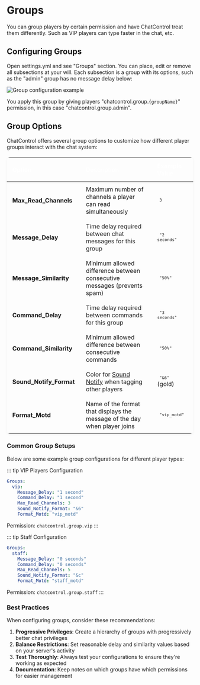 # Groups

You can group players by certain permission and have ChatControl treat them differently. Such as VIP players can type faster in the chat, etc.

## Configuring Groups

Open settings.yml and see "Groups" section. You can place, edit or remove all subsections at your will. Each subsection is a group with its options, such as the "admin" group has no message delay below:

<div class="image-container">
  <img src="https://i.imgur.com/jLhPHXn.png" alt="Group configuration example" />
</div>

You apply this group by giving players "chatcontrol.group.`{groupName}`" permission, in this case "chatcontrol.group.admin".

## Group Options

ChatControl offers several group options to customize how different player groups interact with the chat system:

<div class="options-table">
  <table>
    <thead>
      <tr>
        <th>Option</th>
        <th>Description</th>
        <th>Example Value</th>
      </tr>
    </thead>
    <tbody>
      <tr>
        <td><strong>Max_Read_Channels</strong></td>
        <td>Maximum number of channels a player can read simultaneously</td>
        <td><code>3</code></td>
      </tr>
      <tr>
        <td><strong>Message_Delay</strong></td>
        <td>Time delay required between chat messages for this group</td>
        <td><code>"2 seconds"</code></td>
      </tr>
      <tr>
        <td><strong>Message_Similarity</strong></td>
        <td>Minimum allowed difference between consecutive messages (prevents spam)</td>
        <td><code>"50%"</code></td>
      </tr>
      <tr>
        <td><strong>Command_Delay</strong></td>
        <td>Time delay required between commands for this group</td>
        <td><code>"3 seconds"</code></td>
      </tr>
      <tr>
        <td><strong>Command_Similarity</strong></td>
        <td>Minimum allowed difference between consecutive commands</td>
        <td><code>"50%"</code></td>
      </tr>
      <tr>
        <td><strong>Sound_Notify_Format</strong></td>
        <td>Color for <a href="Sound-Notify">Sound Notify</a> when tagging other players</td>
        <td><code>"&6"</code> (gold)</td>
      </tr>
      <tr>
        <td><strong>Format_Motd</strong></td>
        <td>Name of the format that displays the message of the day when player joins</td>
        <td><code>"vip_motd"</code></td>
      </tr>
    </tbody>
  </table>
</div>

### Common Group Setups

Below are some example group configurations for different player types:

::: tip VIP Players Configuration
```yaml
Groups:
  vip:
    Message_Delay: "1 second"
    Command_Delay: "1 second"
    Max_Read_Channels: 3
    Sound_Notify_Format: "&6"
    Format_Motd: "vip_motd"
```
Permission: `chatcontrol.group.vip`
:::

::: tip Staff Configuration
```yaml
Groups:
  staff:
    Message_Delay: "0 seconds"
    Command_Delay: "0 seconds"
    Max_Read_Channels: 5
    Sound_Notify_Format: "&c"
    Format_Motd: "staff_motd"
```
Permission: `chatcontrol.group.staff`
:::

### Best Practices

When configuring groups, consider these recommendations:

1. **Progressive Privileges**: Create a hierarchy of groups with progressively better chat privileges
2. **Balance Restrictions**: Set reasonable delay and similarity values based on your server's activity
3. **Test Thoroughly**: Always test your configurations to ensure they're working as expected
4. **Documentation**: Keep notes on which groups have which permissions for easier management

<style>
.options-table {
  margin: 20px 0;
}

.options-table table {
  width: 100%;
  border-collapse: collapse;
  border-radius: 8px;
  overflow: hidden;
  box-shadow: 0 2px 6px rgba(0, 0, 0, 0.05);
}

.options-table th {
  background-color: var(--vp-c-brand-light);
  color: white;
  text-align: left;
  padding: 12px 15px;
  font-weight: 600;
}

.options-table td {
  padding: 10px 15px;
  border-bottom: 1px solid var(--vp-c-divider);
}

.options-table tr:last-child td {
  border-bottom: none;
}

.options-table tr:nth-child(even) {
  background-color: var(--vp-c-bg-soft);
}

.options-table td code {
  background-color: var(--vp-c-bg-soft);
  padding: 2px 6px;
  border-radius: 4px;
  font-family: monospace;
}

.dark .options-table th {
  background-color: var(--vp-c-brand-dark);
}

.dark .options-table tr:nth-child(even) {
  background-color: var(--vp-c-bg-soft-dark);
}

.dark .options-table td code {
  background-color: rgba(255, 255, 255, 0.1);
}
</style>
